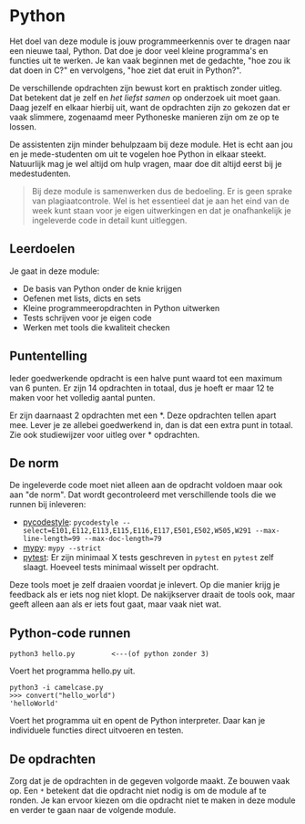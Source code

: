 # Python

Het doel van deze module is jouw programmeerkennis over te dragen naar een nieuwe taal, Python. Dat doe je door veel kleine programma's en functies uit te werken. Je kan vaak beginnen met de gedachte, "hoe zou ik dat doen in C?" en vervolgens, "hoe ziet dat eruit in Python?".

De verschillende opdrachten zijn bewust kort en praktisch zonder uitleg. Dat betekent dat je zelf en *het liefst samen* op onderzoek uit moet gaan. Daag jezelf en elkaar hierbij uit, want de opdrachten zijn zo gekozen dat er vaak slimmere, zogenaamd meer Pythoneske manieren zijn om ze op te lossen.

De assistenten zijn minder behulpzaam bij deze module. Het is echt aan jou en je mede-studenten om uit te vogelen hoe Python in elkaar steekt. Natuurlijk mag je wel altijd om hulp vragen, maar doe dit altijd eerst bij je medestudenten. 

> Bij deze module is samenwerken dus de bedoeling. Er is geen sprake van plagiaatcontrole. Wel is het essentieel dat je aan het eind van de week kunt staan voor je eigen uitwerkingen en dat je onafhankelijk je ingeleverde code in detail kunt uitleggen.

## Leerdoelen

Je gaat in deze module:

- De basis van Python onder de knie krijgen
- Oefenen met lists, dicts en sets
- Kleine programmeeropdrachten in Python uitwerken
- Tests schrijven voor je eigen code
- Werken met tools die kwaliteit checken

## Puntentelling

Ieder goedwerkende opdracht is een halve punt waard tot een maximum van 6 punten. Er zijn 14 opdrachten in totaal, dus je hoeft er maar 12 te maken voor het volledig aantal punten.

Er zijn daarnaast 2 opdrachten met een *. Deze opdrachten tellen apart mee. Lever je ze allebei goedwerkend in, dan is dat een extra punt in totaal. Zie ook studiewijzer voor uitleg over * opdrachten.

## De norm

De ingeleverde code moet niet alleen aan de opdracht voldoen maar ook aan "de norm". Dat wordt gecontroleerd met verschillende tools die we runnen bij inleveren:

* [pycodestyle](/onderwerp/intro/pycodestyle): `pycodestyle --select=E101,E112,E113,E115,E116,E117,E501,E502,W505,W291 --max-line-length=99 --max-doc-length=79`
* [mypy](/onderwerp/intro/mypy): `mypy --strict`
* [pytest](/onderwerp/intro/pytest): Er zijn minimaal X tests geschreven in `pytest` en `pytest` zelf slaagt. Hoeveel tests minimaal wisselt per opdracht.

Deze tools moet je zelf draaien voordat je inlevert. Op die manier krijg je feedback als er iets nog niet klopt. De nakijkserver draait de tools ook, maar geeft alleen aan als er iets fout gaat, maar vaak niet wat.

## Python-code runnen

    python3 hello.py         <---(of python zonder 3)

Voert het programma hello.py uit.

    python3 -i camelcase.py
    >>> convert("hello_world")
    'helloWorld'

Voert het programma uit en opent de Python interpreter. Daar kan je individuele functies direct uitvoeren en testen.

## De opdrachten

Zorg dat je de opdrachten in de gegeven volgorde maakt. Ze bouwen vaak op. Een `*` betekent dat die opdracht niet nodig is om de module af te ronden. Je kan ervoor kiezen om die opdracht niet te maken in deze module en verder te gaan naar de volgende module.
